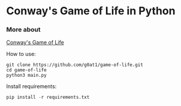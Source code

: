 # Conway's Game of Life in Python

### More about
[Conway's Game of Life](https://en.wikipedia.org/wiki/Conway%27s_Game_of_Life)

How to use:
```
git clone https://github.com/g0at1/game-of-life.git
cd game-of-life
python3 main.py
```

Install requirements:
```python
pip install -r requirements.txt
```
